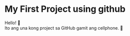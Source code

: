 # My First Project using github
Hello! 👋  
Ito ang una kong project sa GitHub gamit ang cellphone. 🚀
